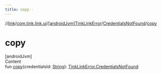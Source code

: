 ```yaml
---
title: copy -
---
```

//[link](../../../index.md)/[com.tink.link.ui](../../index.md)/[[androidJvm]TinkLinkError](../index.md)/[CredentialsNotFound](index.md)/[copy](copy.md)



# copy  
[androidJvm]  
Content  
fun [copy](copy.md)(credentialsId: [String](https://kotlinlang.org/api/latest/jvm/stdlib/kotlin/-string/index.html)): [TinkLinkError.CredentialsNotFound](index.md)  



